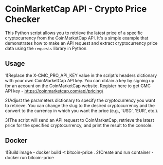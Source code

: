 # CoinMarketCap API - Crypto Price Checker

This Python script allows you to retrieve the latest price of a specific cryptocurrency from the CoinMarketCap API. It's a simple example that demonstrates how to make an API request and extract cryptocurrency price data using the `requests` library in Python.

## Usage

1)Replace the X-CMC_PRO_API_KEY value in the script's headers dictionary with your own CoinMarketCap API key. You can obtain a key by signing up for an account on the CoinMarketCap website.
Register here to get CMC API key - https://coinmarketcap.com/api/pricing/

2)Adjust the parameters dictionary to specify the cryptocurrency you want to retrieve. You can change the slug to the desired cryptocurrency and the convert to the currency in which you want the price (e.g., 'USD', 'EUR', etc.).

3)The script will send an API request to CoinMarketCap, retrieve the latest price for the specified cryptocurrency, and print the result to the console.

## Docker

1)Build image - docker build -t bitcoin-price .
2)Create and run container  - docker run bitcoin-price


